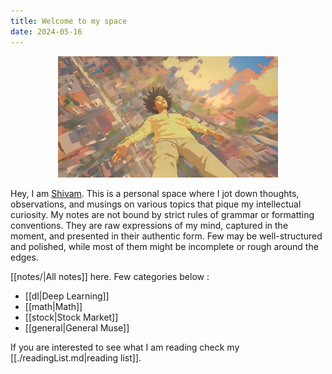 ```yaml
---
title: Welcome to my space
date: 2024-05-16
---
```


<p align="center" width="100%">
    <img width="70%" src="assets/lucid.jpeg">
</p>

Hey, I am [Shivam](https://shivammk27.github.io/). This is a personal space where I jot down thoughts, observations, and musings on various topics that pique my intellectual curiosity.
My notes are not bound by strict rules of grammar or formatting conventions. They are raw expressions of my mind, captured in the moment, and presented in their authentic form. Few may be well-structured and polished, while most of them might be incomplete or rough around the edges.

[[notes/|All notes]] here. Few categories below :

- [[dl|Deep Learning]]
- [[math|Math]]
- [[stock|Stock Market]]
- [[general|General Muse]]

If you are interested to see what I am reading check my [[./readingList.md|reading list]].